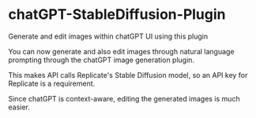 # chatGPT-StableDiffusion-Plugin
Generate and edit images within chatGPT UI using this plugin

You can now generate and also edit images through natural language prompting through the chatGPT image generation plugin.

This makes API calls Replicate's Stable Diffusion model, so an API key for Replicate is a requirement.

Since chatGPT is context-aware, editing the generated images is much easier.
